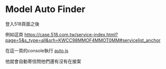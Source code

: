 # Model Auto Finder

登入518頁面之後

例如這頁 <https://case.518.com.tw/service-index.html?page=5&s_type=all&srh=KWCC98MMOF4MMOT0MM#servicelist_anchor>

在這一頁的console執行 [auto.js](auto.js)

他就會自動寄信問他們還有沒有在接案